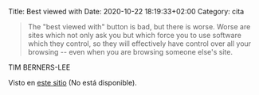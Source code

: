 Title: Best viewed with
Date: 2020-10-22 18:19:33+02:00
Category: cita

> The "best viewed with" button is bad, but there is worse. Worse are sites which not only ask you but which force you to use software which they control, so they will effectively have control over all your browsing -- even when you are browsing someone else's site. 

TIM BERNERS-LEE 

Visto en [este sitio](http://web.siliconvalley.com/content/sv/2001/10/26/opinion/dgillmor/weblog/tbl.htm) (No está disponible).

